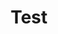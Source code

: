 ---
layout: character
title: "Test"
server: Test
folder: 
gallery_image: 
gallery_image_params: 
background:
order: -9
---